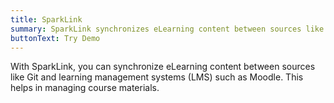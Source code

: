 ```yaml
---
title: SparkLink
summary: SparkLink synchronizes eLearning content between sources like Git and LMS such as Moodle.
buttonText: Try Demo
---
```


With SparkLink, you can synchronize eLearning content between sources like Git and learning management systems (LMS) such as Moodle. This helps in managing course materials.
